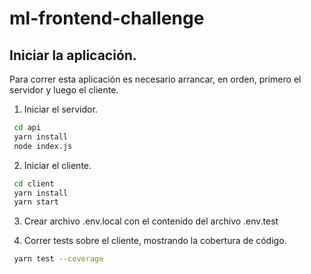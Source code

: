 # ml-frontend-challenge

## Iniciar la aplicación.

Para correr esta aplicación es necesario arrancar, en orden, primero el servidor y luego el cliente.

1. Iniciar el servidor.

```sh
 cd api
 yarn install
 node index.js
```

2. Iniciar el cliente.

```sh
 cd client
 yarn install
 yarn start
```

3. Crear archivo .env.local con el contenido del archivo .env.test

4. Correr tests sobre el cliente, mostrando la cobertura de código.

```sh
 yarn test --coverage
```
